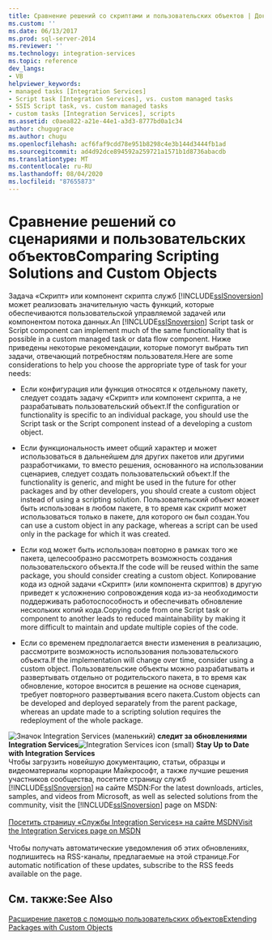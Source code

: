 ```yaml
---
title: Сравнение решений со скриптами и пользовательских объектов | Документы Майкрософт
ms.custom: ''
ms.date: 06/13/2017
ms.prod: sql-server-2014
ms.reviewer: ''
ms.technology: integration-services
ms.topic: reference
dev_langs:
- VB
helpviewer_keywords:
- managed tasks [Integration Services]
- Script task [Integration Services], vs. custom managed tasks
- SSIS Script task, vs. custom managed tasks
- custom tasks [Integration Services], scripts
ms.assetid: c0aea822-a21e-44e1-a3d3-8777bd0a1c34
author: chugugrace
ms.author: chugu
ms.openlocfilehash: acf6faf9cdd78e951b8298c4e3b144d3444fb1ad
ms.sourcegitcommit: ad4d92dce894592a259721a1571b1d8736abacdb
ms.translationtype: MT
ms.contentlocale: ru-RU
ms.lasthandoff: 08/04/2020
ms.locfileid: "87655873"
---
```

# <a name="comparing-scripting-solutions-and-custom-objects"></a><span data-ttu-id="e79fd-102">Сравнение решений со сценариями и пользовательских объектов</span><span class="sxs-lookup"><span data-stu-id="e79fd-102">Comparing Scripting Solutions and Custom Objects</span></span>
  <span data-ttu-id="e79fd-103">Задача «Скрипт» или компонент скрипта служб [!INCLUDE[ssISnoversion](../../includes/ssisnoversion-md.md)] может реализовать значительную часть функций, которые обеспечиваются пользовательской управляемой задачей или компонентом потока данных.</span><span class="sxs-lookup"><span data-stu-id="e79fd-103">An [!INCLUDE[ssISnoversion](../../includes/ssisnoversion-md.md)] Script task or Script component can implement much of the same functionality that is possible in a custom managed task or data flow component.</span></span> <span data-ttu-id="e79fd-104">Ниже приведены некоторые рекомендации, которые помогут выбрать тип задачи, отвечающий потребностям пользователя.</span><span class="sxs-lookup"><span data-stu-id="e79fd-104">Here are some considerations to help you choose the appropriate type of task for your needs:</span></span>  
  
-   <span data-ttu-id="e79fd-105">Если конфигурация или функция относятся к отдельному пакету, следует создать задачу «Скрипт» или компонент скрипта, а не разрабатывать пользовательский объект.</span><span class="sxs-lookup"><span data-stu-id="e79fd-105">If the configuration or functionality is specific to an individual package, you should use the Script task or the Script component instead of a developing a custom object.</span></span>  
  
-   <span data-ttu-id="e79fd-106">Если функциональность имеет общий характер и может использоваться в дальнейшем для других пакетов или другими разработчиками, то вместо решения, основанного на использовании сценариев, следует создать пользовательский объект.</span><span class="sxs-lookup"><span data-stu-id="e79fd-106">If the functionality is generic, and might be used in the future for other packages and by other developers, you should create a custom object instead of using a scripting solution.</span></span> <span data-ttu-id="e79fd-107">Пользовательский объект может быть использован в любом пакете, в то время как скрипт может использоваться только в пакете, для которого он был создан.</span><span class="sxs-lookup"><span data-stu-id="e79fd-107">You can use a custom object in any package, whereas a script can be used only in the package for which it was created.</span></span>  
  
-   <span data-ttu-id="e79fd-108">Если код может быть использован повторно в рамках того же пакета, целесообразно рассмотреть возможность создания пользовательского объекта.</span><span class="sxs-lookup"><span data-stu-id="e79fd-108">If the code will be reused within the same package, you should consider creating a custom object.</span></span> <span data-ttu-id="e79fd-109">Копирование кода из одной задачи «Скрипт» (или компонента скриптов) в другую приведет к усложнению сопровождения кода из-за необходимости поддерживать работоспособность и обеспечивать обновление нескольких копий кода.</span><span class="sxs-lookup"><span data-stu-id="e79fd-109">Copying code from one Script task or component to another leads to reduced maintainability by making it more difficult to maintain and update multiple copies of the code.</span></span>  
  
-   <span data-ttu-id="e79fd-110">Если со временем предполагается внести изменения в реализацию, рассмотрите возможность использования пользовательского объекта.</span><span class="sxs-lookup"><span data-stu-id="e79fd-110">If the implementation will change over time, consider using a custom object.</span></span> <span data-ttu-id="e79fd-111">Пользовательские объекты можно разрабатывать и развертывать отдельно от родительского пакета, в то время как обновление, которое вносится в решение на основе сценария, требует повторного развертывания всего пакета.</span><span class="sxs-lookup"><span data-stu-id="e79fd-111">Custom objects can be developed and deployed separately from the parent package, whereas an update made to a scripting solution requires the redeployment of the whole package.</span></span>  
  
<span data-ttu-id="e79fd-112">![Значок Integration Services (маленький)](../media/dts-16.gif "Значок служб Integration Services (маленький)")  **следит за обновлениями Integration Services**</span><span class="sxs-lookup"><span data-stu-id="e79fd-112">![Integration Services icon (small)](../media/dts-16.gif "Integration Services icon (small)")  **Stay Up to Date with Integration Services**</span></span><br /> <span data-ttu-id="e79fd-113">Чтобы загрузить новейшую документацию, статьи, образцы и видеоматериалы корпорации Майкрософт, а также лучшие решения участников сообщества, посетите страницу служб [!INCLUDE[ssISnoversion](../../includes/ssisnoversion-md.md)] на сайте MSDN:</span><span class="sxs-lookup"><span data-stu-id="e79fd-113">For the latest downloads, articles, samples, and videos from Microsoft, as well as selected solutions from the community, visit the [!INCLUDE[ssISnoversion](../../includes/ssisnoversion-md.md)] page on MSDN:</span></span><br /><br /> [<span data-ttu-id="e79fd-114">Посетить страницу «Службы Integration Services» на сайте MSDN</span><span class="sxs-lookup"><span data-stu-id="e79fd-114">Visit the Integration Services page on MSDN</span></span>](https://go.microsoft.com/fwlink/?LinkId=136655)<br /><br /> <span data-ttu-id="e79fd-115">Чтобы получать автоматические уведомления об этих обновлениях, подпишитесь на RSS-каналы, предлагаемые на этой странице.</span><span class="sxs-lookup"><span data-stu-id="e79fd-115">For automatic notification of these updates, subscribe to the RSS feeds available on the page.</span></span>  
  
## <a name="see-also"></a><span data-ttu-id="e79fd-116">См. также:</span><span class="sxs-lookup"><span data-stu-id="e79fd-116">See Also</span></span>  
 [<span data-ttu-id="e79fd-117">Расширение пакетов с помощью пользовательских объектов</span><span class="sxs-lookup"><span data-stu-id="e79fd-117">Extending Packages with Custom Objects</span></span>](../extending-packages-custom-objects/extending-packages-with-custom-objects.md)  
  
  
